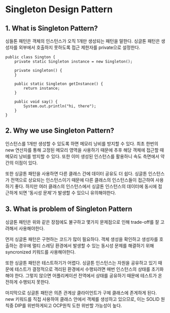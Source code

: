 # Singleton Design Pattern

## 1. What is Singleton Pattern?

싱들톤 패턴은 객체의 인스턴스가 오직 1개만 생성되는 패턴을 말한다. 싱글톤 패턴은 생성자를 외부에서 호출하지 못하도록 접근 제한자를 private으로 설정한다.

    public class Sington {
        private static Singleton instance = new Singleton();

        private singleton() {
        }
    
        public static Singleton getInstance() {
            return instance;
        }

        public void say() {
            System.out.println("hi, there");
        }
    }

## 2. Why we use Singleton Pattern?

인스턴스를 1개만 생성할 수 있도록 하면 메모리 낭비를 방지할 수 있다. 최초 한번의 new 연산자를 통해 고정된 메모리 영역을 사용하기 때문에 추후 해당 객체에 접근할 때 메모리 낭비를 방지할 수 있다. 또한 이미 생성된 인스턴스를 활용하니 속도 측면에서 약간의 이점이 있다.

또한 싱글톤 패턴을 사용하면 다른 클래스 간에 데이터 공유도 더 쉽다. 싱글톤 인스턴스가 전역으로 상요되는 인스턴스이기 때문에 다른 클래스의 인스턴스들이 접근하여 사용하기 좋다. 하지만 여러 클래스의 인스턴스에서 싱글톤 인스턴스의 데이터에 동시에 접근하게 되면 '동시성 문제'가 발생할 수 있으니 유의해야한다.


## 3. What is problem of Singleton Pattern

싱글톤 패턴은 위와 같은 장점에도 불구하고 몇가지 문제점으로 인해 trade-off를 잘 고려해서 사용해야한다. 

먼저 싱글톤 패턴은 구현하는 코드가 많이 필요하다. 객체 생성을 확인하고 생성자를 호출하는 경우에 멀티 스레딩 환경에서 발생할 수 있는 동시성 문제를 해결하기 위해 syncronized 키워드를 사용해야한다. 

또한 싱글톤 패턴은 테스트하기가 어렵다. 싱글톤 인스턴스는 자원을 공유하고 있기 때문에 테스트가 결정적으로 격리된 환경에서 수행되려면 매번 인스턴스의 상태를 초기화해야 한다. 그렇지 않으면 어플리케이션 전역에서 상태를 공유하기 때문에 테스트가 온전하게 수행되지 못한다.

마지막으로 싱글톤 패턴은 의존 관계상 클라이언트가 구체 클래스에 존게하게 된다. new 키워드를 직접 사용하여 클래스 안에서 객체를 생성하고 있으므로, 이는 SOLID 원칙중 DIP를 위반하게되고 OCP원칙 도한 위반할 가능성이 높다.